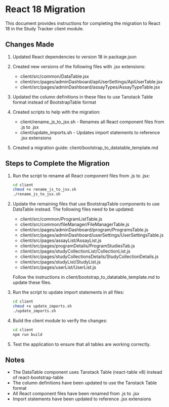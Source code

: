 # React 18 Migration

This document provides instructions for completing the migration to React 18 in the Study Tracker client module.

## Changes Made

1. Updated React dependencies to version 18 in package.json
2. Created new versions of the following files with .jsx extensions:
   - client/src/common/DataTable.jsx
   - client/src/pages/adminDashboard/apiUserSettings/ApiUserTable.jsx
   - client/src/pages/adminDashboard/assayTypes/AssayTypeTable.jsx

3. Updated the column definitions in these files to use Tanstack Table format instead of BootstrapTable format
4. Created scripts to help with the migration:
   - client/rename_js_to_jsx.sh - Renames all React component files from .js to .jsx
   - client/update_imports.sh - Updates import statements to reference .jsx extensions

5. Created a migration guide: client/bootstrap_to_datatable_template.md

## Steps to Complete the Migration

1. Run the script to rename all React component files from .js to .jsx:
   ```bash
   cd client
   chmod +x rename_js_to_jsx.sh
   ./rename_js_to_jsx.sh
   ```

2. Update the remaining files that use BootstrapTable components to use DataTable instead. The following files need to be updated:
   - client/src/common/ProgramListTable.js
   - client/src/common/fileManager/FileManagerTable.js
   - client/src/pages/adminDashboard/program/ProgramsTable.js
   - client/src/pages/adminDashboard/userSettings/UserSettingsTable.js
   - client/src/pages/assayList/AssayList.js
   - client/src/pages/programDetails/ProgramStudiesTab.js
   - client/src/pages/studyCollectionList/CollectionList.js
   - client/src/pages/studyCollectionsDetails/StudyCollectionDetails.js
   - client/src/pages/studyList/StudyList.js
   - client/src/pages/userList/UserList.js

   Follow the instructions in client/bootstrap_to_datatable_template.md to update these files.

3. Run the script to update import statements in all files:
   ```bash
   cd client
   chmod +x update_imports.sh
   ./update_imports.sh
   ```

4. Build the client module to verify the changes:
   ```bash
   cd client
   npm run build
   ```

5. Test the application to ensure that all tables are working correctly.

## Notes

- The DataTable component uses Tanstack Table (react-table v8) instead of react-bootstrap-table
- The column definitions have been updated to use the Tanstack Table format
- All React component files have been renamed from .js to .jsx
- Import statements have been updated to reference .jsx extensions